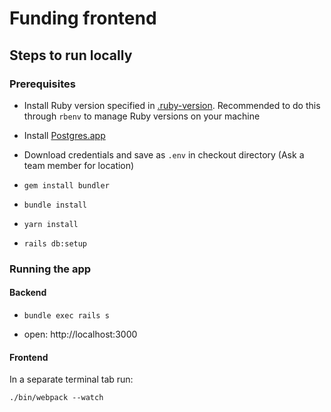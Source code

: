 # Funding frontend

## Steps to run locally

### Prerequisites
* Install Ruby version specified in [.ruby-version](.ruby-version). Recommended to do this through `rbenv` to manage Ruby versions on your machine

* Install [Postgres.app](https://postgresapp.com/)

* Download credentials and save as `.env` in checkout directory (Ask a team member for location)

* `gem install bundler`

* `bundle install`

* `yarn install`

* `rails db:setup`

### Running the app
#### Backend
* `bundle exec rails s`

* open: http://localhost:3000

#### Frontend
In a separate terminal tab run:

`./bin/webpack --watch`









